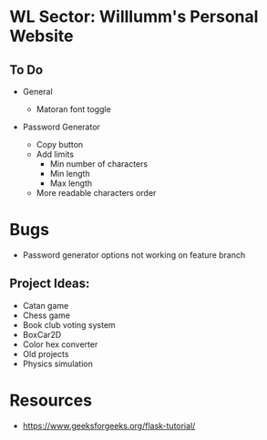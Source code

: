 # WL Sector: Willlumm's Personal Website

## To Do
    
- General
  - Matoran font toggle

- Password Generator
  - Copy button
  - Add limits
    - Min number of characters
    - Min length
    - Max length
  - More readable characters order

# Bugs
- Password generator options not working on feature branch

## Project Ideas:
- Catan game
- Chess game
- Book club voting system
- BoxCar2D
- Color hex converter
- Old projects
- Physics simulation

# Resources
- https://www.geeksforgeeks.org/flask-tutorial/